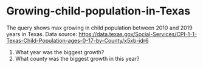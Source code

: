 # Growing-child-population-in-Texas
The query shows max growing in child population between 2010 and 2019 years in Texas. 
Data source:
https://data.texas.gov/Social-Services/CPI-1-1-Texas-Child-Population-ages-0-17-by-County/x5xb-idr6
1. What year was the biggest growth?
2. What county was the biggest growth in this year?
